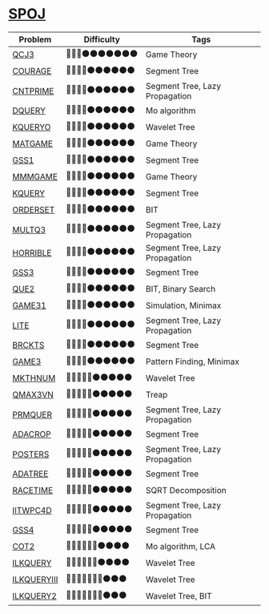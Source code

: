 # [SPOJ](https://www.spoj.com/)

Problem | Difficulty | Tags
------- | ------- | -------
[QCJ3](https://www.spoj.com//problems/QCJ3) | :red_circle::red_circle::red_circle::black_circle::black_circle::black_circle::black_circle::black_circle::black_circle::black_circle: | Game Theory
[COURAGE](https://www.spoj.com//problems/COURAGE) | :red_circle::red_circle::red_circle::red_circle::black_circle::black_circle::black_circle::black_circle::black_circle::black_circle: | Segment Tree
[CNTPRIME](https://www.spoj.com//problems/CNTPRIME) | :red_circle::red_circle::red_circle::red_circle::black_circle::black_circle::black_circle::black_circle::black_circle::black_circle: | Segment Tree, Lazy Propagation
[DQUERY](https://www.spoj.com//problems/DQUERY) | :red_circle::red_circle::red_circle::red_circle::black_circle::black_circle::black_circle::black_circle::black_circle::black_circle: | Mo algorithm
[KQUERYO](https://www.spoj.com//problems/KQUERYO) | :red_circle::red_circle::red_circle::red_circle::black_circle::black_circle::black_circle::black_circle::black_circle::black_circle: | Wavelet Tree
[MATGAME](https://www.spoj.com//problems/MATGAME) | :red_circle::red_circle::red_circle::red_circle::black_circle::black_circle::black_circle::black_circle::black_circle::black_circle: | Game Theory
[GSS1](https://www.spoj.com//problems/GSS1) | :red_circle::red_circle::red_circle::red_circle::black_circle::black_circle::black_circle::black_circle::black_circle::black_circle: | Segment Tree
[MMMGAME](https://www.spoj.com//problems/MMMGAME) | :red_circle::red_circle::red_circle::red_circle::black_circle::black_circle::black_circle::black_circle::black_circle::black_circle: | Game Theory
[KQUERY](https://www.spoj.com//problems/KQUERY) | :red_circle::red_circle::red_circle::red_circle::black_circle::black_circle::black_circle::black_circle::black_circle::black_circle: | Segment Tree
[ORDERSET](https://www.spoj.com//problems/ORDERSET) | :red_circle::red_circle::red_circle::red_circle::black_circle::black_circle::black_circle::black_circle::black_circle::black_circle: | BIT
[MULTQ3](https://www.spoj.com//problems/MULTQ3) | :red_circle::red_circle::red_circle::red_circle::black_circle::black_circle::black_circle::black_circle::black_circle::black_circle: | Segment Tree, Lazy Propagation
[HORRIBLE](https://www.spoj.com//problems/HORRIBLE) | :red_circle::red_circle::red_circle::red_circle::black_circle::black_circle::black_circle::black_circle::black_circle::black_circle: | Segment Tree, Lazy Propagation
[GSS3](https://www.spoj.com//problems/GSS3) | :red_circle::red_circle::red_circle::red_circle::black_circle::black_circle::black_circle::black_circle::black_circle::black_circle: | Segment Tree
[QUE2](https://www.spoj.com//problems/QUE2) | :red_circle::red_circle::red_circle::red_circle::black_circle::black_circle::black_circle::black_circle::black_circle::black_circle: | BIT, Binary Search
[GAME31](https://www.spoj.com//problems/GAME31) | :red_circle::red_circle::red_circle::red_circle::black_circle::black_circle::black_circle::black_circle::black_circle::black_circle: | Simulation, Minimax
[LITE](https://www.spoj.com//problems/LITE) | :red_circle::red_circle::red_circle::red_circle::black_circle::black_circle::black_circle::black_circle::black_circle::black_circle: | Segment Tree, Lazy Propagation
[BRCKTS](https://www.spoj.com//problems/BRCKTS) | :red_circle::red_circle::red_circle::red_circle::black_circle::black_circle::black_circle::black_circle::black_circle::black_circle: | Segment Tree
[GAME3](https://www.spoj.com//problems/GAME3) | :red_circle::red_circle::red_circle::red_circle::black_circle::black_circle::black_circle::black_circle::black_circle::black_circle: | Pattern Finding, Minimax
[MKTHNUM](https://www.spoj.com//problems/MKTHNUM) | :red_circle::red_circle::red_circle::red_circle::red_circle::black_circle::black_circle::black_circle::black_circle::black_circle: | Wavelet Tree
[QMAX3VN](https://www.spoj.com//problems/QMAX3VN) | :red_circle::red_circle::red_circle::red_circle::red_circle::black_circle::black_circle::black_circle::black_circle::black_circle: | Treap
[PRMQUER](https://www.spoj.com//problems/PRMQUER) | :red_circle::red_circle::red_circle::red_circle::red_circle::black_circle::black_circle::black_circle::black_circle::black_circle: | Segment Tree, Lazy Propagation
[ADACROP](https://www.spoj.com//problems/ADACROP) | :red_circle::red_circle::red_circle::red_circle::red_circle::black_circle::black_circle::black_circle::black_circle::black_circle: | Segment Tree
[POSTERS](https://www.spoj.com//problems/POSTERS) | :red_circle::red_circle::red_circle::red_circle::red_circle::black_circle::black_circle::black_circle::black_circle::black_circle: | Segment Tree, Lazy Propagation
[ADATREE](https://www.spoj.com//problems/ADATREE) | :red_circle::red_circle::red_circle::red_circle::red_circle::black_circle::black_circle::black_circle::black_circle::black_circle: | Segment Tree
[RACETIME](https://www.spoj.com//problems/RACETIME) | :red_circle::red_circle::red_circle::red_circle::red_circle::black_circle::black_circle::black_circle::black_circle::black_circle: | SQRT Decomposition
[IITWPC4D](https://www.spoj.com//problems/IITWPC4D) | :red_circle::red_circle::red_circle::red_circle::red_circle::black_circle::black_circle::black_circle::black_circle::black_circle: | Segment Tree, Lazy Propagation
[GSS4](https://www.spoj.com//problems/GSS4) | :red_circle::red_circle::red_circle::red_circle::red_circle::black_circle::black_circle::black_circle::black_circle::black_circle: | Segment Tree
[COT2](https://www.spoj.com//problems/COT2) | :red_circle::red_circle::red_circle::red_circle::red_circle::red_circle::black_circle::black_circle::black_circle::black_circle: | Mo algorithm, LCA
[ILKQUERY](https://www.spoj.com//problems/ILKQUERY) | :red_circle::red_circle::red_circle::red_circle::red_circle::red_circle::black_circle::black_circle::black_circle::black_circle: | Wavelet Tree
[ILKQUERYIII](https://www.spoj.com//problems/ILKQUERYIII) | :red_circle::red_circle::red_circle::red_circle::red_circle::red_circle::red_circle::black_circle::black_circle::black_circle: | Wavelet Tree
[ILKQUERY2](https://www.spoj.com//problems/ILKQUERY2) | :red_circle::red_circle::red_circle::red_circle::red_circle::red_circle::red_circle::black_circle::black_circle::black_circle: | Wavelet Tree, BIT